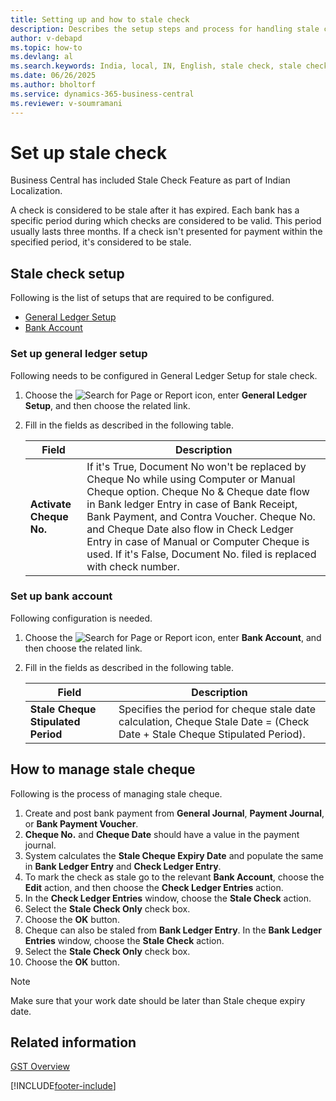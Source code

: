 ```yaml
---
title: Setting up and how to stale check
description: Describes the setup steps and process for handling stale checks in Business Central for India.
author: v-debapd
ms.topic: how-to
ms.devlang: al
ms.search.keywords: India, local, IN, English, stale check, stale check setup, manage stale cheques
ms.date: 06/26/2025
ms.author: bholtorf
ms.service: dynamics-365-business-central
ms.reviewer: v-soumramani
---
```


# Set up stale check

Business Central has included Stale Check Feature as part of Indian Localization.

A check is considered to be stale after it has expired. Each bank has a specific period during which checks are considered to be valid. This period usually lasts three months. If a check isn't presented for payment within the specified period, it's considered to be stale.

## Stale check setup

Following is the list of setups that are required to be configured.

- [General Ledger Setup](stale-check.md#to-set-up-general-ledger-setup)
- [Bank Account](stale-check.md#to-set-up-bank-account)

### Set up general ledger setup

Following needs to be configured in General Ledger Setup for stale check.

1. Choose the ![Search for Page or Report](image/search_small.png "Search for Page or Report icon") icon, enter **General Ledger Setup**, and then choose the related link.
1. Fill in the fields as described in the following table.

    |Field|Description|  
    |---------------------------------|---------------------------------------|  
    |**Activate Cheque No.**|If it's True, Document No won't be replaced by Cheque No while using Computer or Manual Cheque option. Cheque No & Cheque date flow in Bank ledger Entry in case of Bank Receipt, Bank Payment, and Contra Voucher. Cheque No. and Cheque Date also flow in Check Ledger Entry in case of Manual or Computer Cheque is used. If it's False, Document No. filed is replaced with check number.|

### Set up bank account

Following configuration is needed.

1. Choose the ![Search for Page or Report](image/search_small.png "Search for Page or Report icon") icon, enter **Bank Account**, and then choose the related link.
1. Fill in the fields as described in the following table.

    |Field|Description|  
    |---------------------------------|---------------------------------------|  
    |**Stale Cheque Stipulated Period**|Specifies the period for cheque stale date calculation, Cheque Stale Date = (Check Date + Stale Cheque Stipulated Period).|

## How to manage stale cheque

Following is the process of managing stale cheque.

1. Create and post bank payment from **General Journal**, **Payment Journal**, or **Bank Payment Voucher**.
1. **Cheque No.** and **Cheque Date** should have a value in the payment journal.
1. System calculates the **Stale Cheque Expiry Date** and populate the same in **Bank Ledger Entry** and **Check Ledger Entry**.
1. To mark the check as stale go to the relevant **Bank Account**, choose the **Edit** action, and then choose the **Check Ledger Entries** action.
1. In the **Check Ledger Entries** window, choose the **Stale Check** action. 
1. Select the **Stale Check Only** check box.
1. Choose the **OK** button.
1. Cheque can also be staled from **Bank Ledger Entry**. In the **Bank Ledger Entries** window, choose the **Stale Check** action.
1. Select the **Stale Check Only** check box.
1. Choose the **OK** button.

> [!NOTE]
> Make sure that your work date should be later than Stale cheque expiry date.

## Related information

[GST Overview](GST-001-Basic-Setup.md)

[!INCLUDE[footer-include](../../includes/footer-banner.md)]
